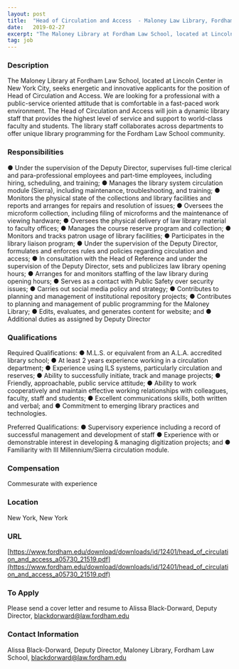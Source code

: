 ```yaml
---
layout: post
title:  "Head of Circulation and Access  - Maloney Law Library, Fordham Law School"
date:   2019-02-27
excerpt: "The Maloney Library at Fordham Law School, located at Lincoln Center in New York City, seeks energetic and innovative applicants for the position of Head of Circulation and Access. We are looking for a professional with a public-service oriented attitude that is comfortable in a fast-paced work environment. The Head..."
tag: job
---
```


### Description   

The Maloney Library at Fordham Law School, located at Lincoln Center in New York City, seeks energetic and innovative applicants for the position of Head of Circulation and Access. We are looking for a professional with a public-service oriented attitude that is comfortable in a fast-paced work environment. The Head of Circulation and Access will join a dynamic library staff that provides the highest level of service and support to world-class faculty and students. The library staff collaborates across departments to offer unique library programming for the Fordham Law School community. 


### Responsibilities   

● Under the supervision of the Deputy Director, supervises full-time clerical and para-professional employees and part-time employees, including hiring, scheduling, and training;
● Manages the library system circulation module (Sierra), including maintenance, troubleshooting, and training;
● Monitors the physical state of the collections and library facilities and reports and arranges for repairs and resolution of issues;
● Oversees the microform collection, including filing of microforms and the maintenance of viewing hardware;
● Oversees the physical delivery of law library material to faculty offices;
● Manages the course reserve program and collection;
● Monitors and tracks patron usage of library facilities;
● Participates in the library liaison program;
● Under the supervision of the Deputy Director, formulates and enforces rules and policies regarding circulation and access;
● In consultation with the Head of Reference and under the supervision of the Deputy Director, sets and publicizes law library opening hours;
● Arranges for and monitors staffing of the law library during opening hours;
● Serves as a contact with Public Safety over security issues;
● Carries out social media policy and strategy;
● Contributes to planning and management of institutional repository projects;
● Contributes to planning and management of public programming for the Maloney Library;
● Edits, evaluates, and generates content for website; and
● Additional duties as assigned by Deputy Director


### Qualifications   

Required Qualifications: 
● M.L.S. or equivalent from an A.L.A. accredited library school;
● At least 2 years experience working in a circulation department;
● Experience using ILS systems, particularly circulation and reserves;
● Ability to successfully initiate, track and manage projects;
● Friendly, approachable, public service attitude;
● Ability to work cooperatively and maintain effective working relationships with colleagues, faculty, staff and students;
● Excellent communications skills, both written and verbal; and
● Commitment to emerging library practices and technologies.

Preferred Qualifications:
● Supervisory experience including a record of successful management and development of staff
● Experience with or demonstrable interest in developing & managing digitization projects; and
● Familiarity with III Millennium/Sierra circulation module.


### Compensation   

Commesurate with experience 


### Location   

New York, New York 


### URL   

[https://www.fordham.edu/download/downloads/id/12401/head_of_circulation_and_access_a05730_21519.pdf](https://www.fordham.edu/download/downloads/id/12401/head_of_circulation_and_access_a05730_21519.pdf)

### To Apply   

Please send a cover letter and resume to Alissa Black-Dorward, Deputy Director, blackdorward@law.fordham.edu




### Contact Information   

Alissa Black-Dorward, Deputy Director, Maloney Library, Fordham Law School, blackdorward@law.fordham.edu

